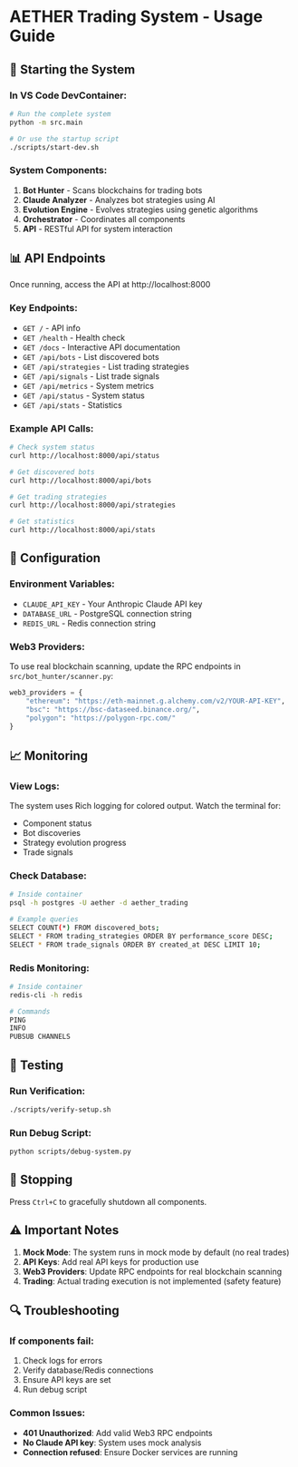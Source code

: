# AETHER Trading System - Usage Guide

## 🚀 Starting the System

### In VS Code DevContainer:
```bash
# Run the complete system
python -m src.main

# Or use the startup script
./scripts/start-dev.sh
```

### System Components:
1. **Bot Hunter** - Scans blockchains for trading bots
2. **Claude Analyzer** - Analyzes bot strategies using AI
3. **Evolution Engine** - Evolves strategies using genetic algorithms
4. **Orchestrator** - Coordinates all components
5. **API** - RESTful API for system interaction

## 📊 API Endpoints

Once running, access the API at http://localhost:8000

### Key Endpoints:
- `GET /` - API info
- `GET /health` - Health check
- `GET /docs` - Interactive API documentation
- `GET /api/bots` - List discovered bots
- `GET /api/strategies` - List trading strategies
- `GET /api/signals` - List trade signals
- `GET /api/metrics` - System metrics
- `GET /api/status` - System status
- `GET /api/stats` - Statistics

### Example API Calls:
```bash
# Check system status
curl http://localhost:8000/api/status

# Get discovered bots
curl http://localhost:8000/api/bots

# Get trading strategies
curl http://localhost:8000/api/strategies

# Get statistics
curl http://localhost:8000/api/stats
```

## 🔧 Configuration

### Environment Variables:
- `CLAUDE_API_KEY` - Your Anthropic Claude API key
- `DATABASE_URL` - PostgreSQL connection string
- `REDIS_URL` - Redis connection string

### Web3 Providers:
To use real blockchain scanning, update the RPC endpoints in `src/bot_hunter/scanner.py`:
```python
web3_providers = {
    "ethereum": "https://eth-mainnet.g.alchemy.com/v2/YOUR-API-KEY",
    "bsc": "https://bsc-dataseed.binance.org/",
    "polygon": "https://polygon-rpc.com/"
}
```

## 📈 Monitoring

### View Logs:
The system uses Rich logging for colored output. Watch the terminal for:
- Component status
- Bot discoveries
- Strategy evolution progress
- Trade signals

### Check Database:
```bash
# Inside container
psql -h postgres -U aether -d aether_trading

# Example queries
SELECT COUNT(*) FROM discovered_bots;
SELECT * FROM trading_strategies ORDER BY performance_score DESC;
SELECT * FROM trade_signals ORDER BY created_at DESC LIMIT 10;
```

### Redis Monitoring:
```bash
# Inside container
redis-cli -h redis

# Commands
PING
INFO
PUBSUB CHANNELS
```

## 🧪 Testing

### Run Verification:
```bash
./scripts/verify-setup.sh
```

### Run Debug Script:
```bash
python scripts/debug-system.py
```

## 🛑 Stopping

Press `Ctrl+C` to gracefully shutdown all components.

## ⚠️ Important Notes

1. **Mock Mode**: The system runs in mock mode by default (no real trades)
2. **API Keys**: Add real API keys for production use
3. **Web3 Providers**: Update RPC endpoints for real blockchain scanning
4. **Trading**: Actual trading execution is not implemented (safety feature)

## 🔍 Troubleshooting

### If components fail:
1. Check logs for errors
2. Verify database/Redis connections
3. Ensure API keys are set
4. Run debug script

### Common Issues:
- **401 Unauthorized**: Add valid Web3 RPC endpoints
- **No Claude API key**: System uses mock analysis
- **Connection refused**: Ensure Docker services are running